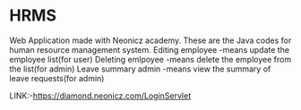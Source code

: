 # HRMS
Web Application made with Neonicz academy.
These are the Java codes for human resource management system.
Editing employee -means update the employee list(for user)
Deleting emlpoyee -means delete the employee from the list(for admin)
Leave summary admin -means view the summary of leave requests(for admin)



LINK:-https://diamond.neonicz.com/LoginServlet
